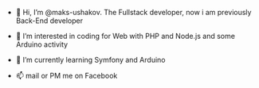 - 👋 Hi, I’m @maks-ushakov. The Fullstack developer, now i am previously Back-End developer
- 👀 I’m interested in coding for Web with PHP and Node.js and some Arduino activity
- 🌱 I’m currently learning Symfony and Arduino

- 📫 mail or PM me on Facebook

<!---
maks-ushakov/maks-ushakov is a ✨ special ✨ repository because its `README.md` (this file) appears on your GitHub profile.
You can click the Preview link to take a look at your changes.
--->
